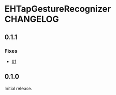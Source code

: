# EHTapGestureRecognizer CHANGELOG

## 0.1.1

### Fixes

- [#1](https://github.com/ehuynh/EHTapGestureRecognizer/issues/1)

## 0.1.0

Initial release.
